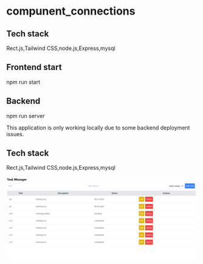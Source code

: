 # compunent_connections
## Tech stack
Rect.js,Tailwind CSS,node.js,Express,mysql
## Frontend start
npm run start
## Backend 
npm run server


This application is only working locally due to some backend deployment issues.
## Tech stack
Rect.js,Tailwind CSS,node.js,Express,mysql

![alt text](image.png)